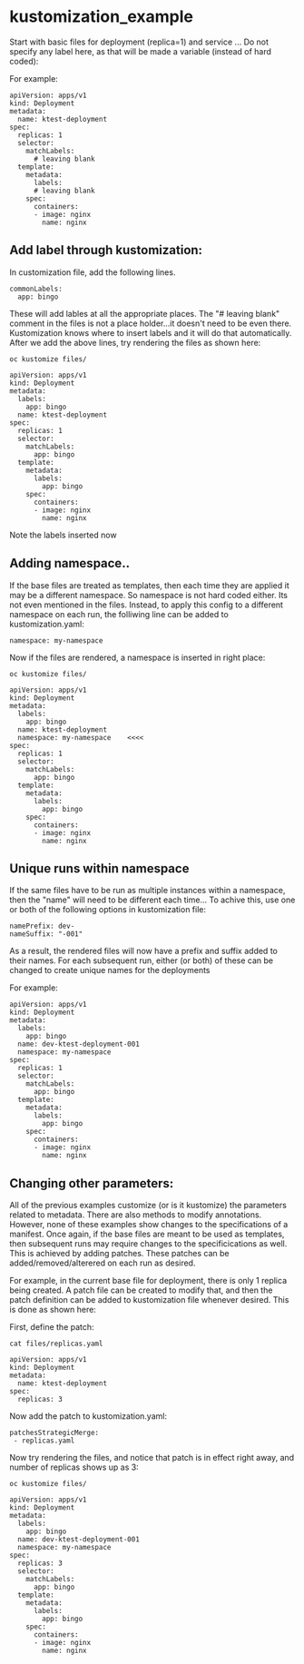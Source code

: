 # kustomization_example

Start with basic files for deployment (replica=1) and service ... Do not specify any label here, as that will be made a variable (instead of hard coded):

For example: 
```
apiVersion: apps/v1
kind: Deployment
metadata:
  name: ktest-deployment
spec:
  replicas: 1
  selector:
    matchLabels:
      # leaving blank
  template:
    metadata:
      labels:
      # leaving blank
    spec:
      containers:
      - image: nginx
        name: nginx
```

## Add label through kustomization:
In customization file, add the following lines. 
```
commonLabels:
  app: bingo
```

These will add lables at all the appropriate places. The "# leaving blank" comment in the files is not a place holder...it doesn't need to be even there. Kustomization knows where to insert labels and it will do that automatically. 
After we add the above lines, try rendering the files as shown here: 

```
oc kustomize files/

apiVersion: apps/v1
kind: Deployment
metadata:
  labels:
    app: bingo
  name: ktest-deployment
spec:
  replicas: 1
  selector:
    matchLabels:
      app: bingo
  template:
    metadata:
      labels:
        app: bingo
    spec:
      containers:
      - image: nginx
        name: nginx
```

Note the labels inserted now 

## Adding namespace.. 

If the base files are treated as templates, then each time they are applied it may be a different namespace. So namespace is not hard coded either. Its not even mentioned in the files. Instead, to apply this config to a different namespace on each run, the folliwing line can be added to kustomization.yaml:

```
namespace: my-namespace
```

Now if the files are rendered, a namespace is inserted in right place: 

```
oc kustomize files/

apiVersion: apps/v1
kind: Deployment
metadata:
  labels:
    app: bingo
  name: ktest-deployment
  namespace: my-namespace    <<<<
spec:
  replicas: 1
  selector:
    matchLabels:
      app: bingo
  template:
    metadata:
      labels:
        app: bingo
    spec:
      containers:
      - image: nginx
        name: nginx
```

## Unique runs within namespace

If the same files have to be run as multiple instances within a namespace, then the "name" will need to be different each time...
To achive this, use one or both of the following options in kustomization file: 

```
namePrefix: dev-
nameSuffix: "-001"
```

As a result, the rendered files will now have a prefix and suffix added to their names. For each subsequent run, either (or both) of these can be changed to create unique names for the deployments 

For example: 
```
apiVersion: apps/v1
kind: Deployment
metadata:
  labels:
    app: bingo
  name: dev-ktest-deployment-001
  namespace: my-namespace
spec:
  replicas: 1
  selector:
    matchLabels:
      app: bingo
  template:
    metadata:
      labels:
        app: bingo
    spec:
      containers:
      - image: nginx
        name: nginx
```

## Changing other parameters:

All of the previous examples customize (or is it kustomize) the parameters related to metadata. There are also methods to modify annotations. However, none of these examples show changes to the specifications of a manifest. Once again, if the base files are meant to be used as templates, then subsequent runs may require changes to the specificications as well. This is achieved by adding patches. These patches can be added/removed/alterered on each run as desired. 

For example, in the current base file for deployment, there is only 1 replica being created. A patch file can be created to modify that, and then the patch definition can be added to kustomization file whenever desired. This is done as shown here: 

First, define the patch: 
```
cat files/replicas.yaml 

apiVersion: apps/v1
kind: Deployment
metadata:
  name: ktest-deployment
spec:
  replicas: 3
```
Now add the patch to kustomization.yaml:

```
patchesStrategicMerge:
 - replicas.yaml
```

Now try rendering the files, and notice that patch is in effect right away, and number of replicas shows up as 3:

```
oc kustomize files/

apiVersion: apps/v1
kind: Deployment
metadata:
  labels:
    app: bingo
  name: dev-ktest-deployment-001
  namespace: my-namespace
spec:
  replicas: 3
  selector:
    matchLabels:
      app: bingo
  template:
    metadata:
      labels:
        app: bingo
    spec:
      containers:
      - image: nginx
        name: nginx
```

